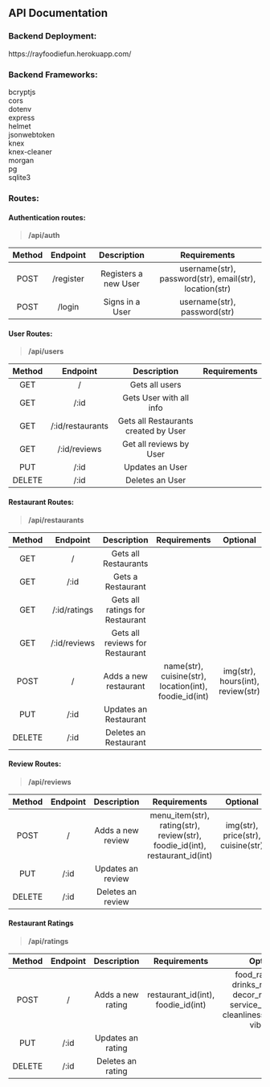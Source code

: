 <h2>API Documentation</h2>

<h3>Backend Deployment:</h3>
https://rayfoodiefun.herokuapp.com/

<h3>Backend Frameworks:</h3>
bcryptjs<br>
cors<br>
dotenv<br>
express<br>
helmet<br>
jsonwebtoken<br>
knex<br>
knex-cleaner<br>
morgan<br>
pg<br>
sqlite3<br>

<h3>Routes:</h3>

<h4>Authentication routes:</h4>

> **/api/auth**

| Method | Endpoint| Description | Requirements |
|:--------:|:-------:|:--------------------------:|:-----------------------------:|
| POST | /register | Registers a new User | username(str), password(str), email(str), location(str) |
| POST | /login | Signs in a User | username(str), password(str) |

<h4>User Routes:</h4>

> **/api/users**

| Method | Endpoint| Description | Requirements |
|:-----:|:-----:|:-----:|:-----:|
| GET | / | Gets all users | |
| GET | /:id | Gets User with all info | |
| GET | /:id/restaurants | Gets all Restaurants created by User |  |
| GET | /:id/reviews | Get all reviews by User | |
| PUT | /:id | Updates an User |  |
| DELETE | /:id| Deletes an User |  |

<h4>Restaurant Routes:</h4>

> **/api/restaurants**

| Method | Endpoint| Description | Requirements | Optional |
|:-----:|:-----:|:-----:|:-----:| :-----: |
| GET | / | Gets all Restaurants | | |
| GET | /:id | Gets a Restaurant | | |
| GET | /:id/ratings | Gets all ratings for Restaurant | | |
| GET | /:id/reviews | Gets all reviews for Restaurant | | |
| POST | / | Adds a new restaurant | name(str), cuisine(str), location(int), foodie_id(int) | img(str), hours(int), review(str) |
| PUT | /:id | Updates an Restaurant |  |
| DELETE | /:id| Deletes an Restaurant |  |

<h4>Review Routes: </h4>

> **/api/reviews**

| Method | Endpoint| Description | Requirements | Optional |
|:-----:|:-----:|:-----:|:-----:| :-----: |
| POST | / | Adds a new review | menu_item(str), rating(str), review(str), foodie_id(int), restaurant_id(int) | img(str), price(str), cuisine(str) |
| PUT | /:id | Updates an review |  |
| DELETE | /:id| Deletes an review |  |

<h4>Restaurant Ratings</h4>

> **/api/ratings**

| Method | Endpoint| Description | Requirements | Optional |
|:-----:|:-----:|:-----:|:-----:| :-----: |
| POST | / | Adds a new rating |  restaurant_id(int), foodie_id(int) | food_rating(str), drinks_rating(str), decor_rating(str), service_rating(str), cleanliness_rating(str), vibe(str) |
| PUT | /:id | Updates an rating |  |
| DELETE | /:id| Deletes an rating |  |